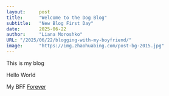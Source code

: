 ```yaml
---
layout:     post 
title:      "Welcome to the Dog Blog"
subtitle:   "New Blog First Day"
date:       2025-06-22
author:     "Liana Moroshko"
URL: "/2025/06/22/blogging-with-my-boyfriend/"
image:      "https://img.zhaohuabing.com/post-bg-2015.jpg"
---
```


This is my blog

Hello World 

My BFF [Forever](https://blog.julianwiley.com/)

